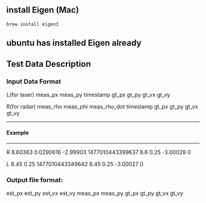 ## install Eigen (Mac)
`brew install eigen3`
## ubuntu has installed Eigen already

## Test Data Description
### Input Data Format
L(for laser) meas_px meas_py timestamp gt_px gt_py gt_vx gt_vy

R(for radar) meas_rho meas_phi meas_rho_dot timestamp gt_px gt_py gt_vx gt_vy

-----------------------------
#### Example
-----------------------------
R	8.60363	0.0290616	-2.99903	1477010443399637	8.6	0.25	-3.00029	0

L	8.45	0.25	1477010443349642	8.45	0.25	-3.00027	0 

### Output file format:
est_px est_py est_vx est_vy meas_px meas_py gt_px gt_py gt_vx gt_vy